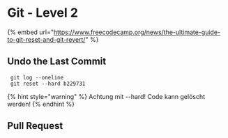 # Git - Level 2

{% embed url="https://www.freecodecamp.org/news/the-ultimate-guide-to-git-reset-and-git-revert/" %}

## Undo the Last Commit

```text
 git log --oneline
 git reset --hard b229731
```

{% hint style="warning" %}
Achtung mit --hard! Code kann gelöscht werden!
{% endhint %}

## Pull Request

